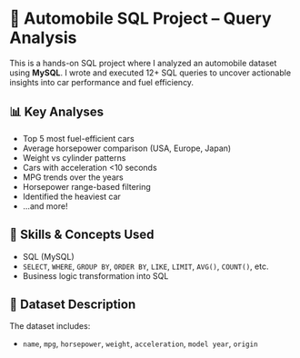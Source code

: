 # 🚗 Automobile SQL Project – Query Analysis

This is a hands-on SQL project where I analyzed an automobile dataset using **MySQL**. I wrote and executed 12+ SQL queries to uncover actionable insights into car performance and fuel efficiency.

## 📊 Key Analyses
- Top 5 most fuel-efficient cars
- Average horsepower comparison (USA, Europe, Japan)
- Weight vs cylinder patterns
- Cars with acceleration <10 seconds
- MPG trends over the years
- Horsepower range-based filtering
- Identified the heaviest car
- …and more!

## 🔧 Skills & Concepts Used
- SQL (MySQL)
- `SELECT`, `WHERE`, `GROUP BY`, `ORDER BY`, `LIKE`, `LIMIT`, `AVG()`, `COUNT()`, etc.
- Business logic transformation into SQL

## 📂 Dataset Description
The dataset includes:
- `name`, `mpg`, `horsepower`, `weight`, `acceleration`, `model year`, `origin`


